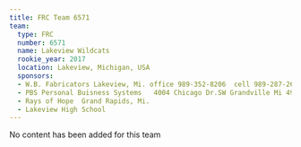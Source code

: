 ```yaml
---
title: FRC Team 6571
team:
  type: FRC
  number: 6571
  name: Lakeview Wildcats
  rookie_year: 2017
  location: Lakeview, Michigan, USA
  sponsors:
  - W.B. Fabricators Lakeview, Mi. office 989-352-8206  cell 989-287-2658
  - PBS Personal Buisness Systems   4004 Chicago Dr.SW Grandville Mi 49418
  - Rays of Hope  Grand Rapids, Mi.
  - Lakeview High School
---
```


No content has been added for this team